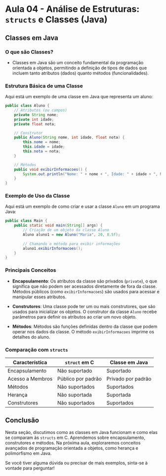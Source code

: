 # Aula 04 - Análise de Estruturas: `structs` e Classes (Java)

## Classes em Java

### O que são Classes?

- Classes em Java são um conceito fundamental da programação orientada a objetos, permitindo a definição de tipos de dados que incluem tanto atributos (dados) quanto métodos (funcionalidades).

### Estrutura Básica de uma Classe

Aqui está um exemplo de uma classe em Java que representa um aluno:

```java
public class Aluno {
    // Atributos (ou campos)
    private String nome;
    private int idade;
    private float nota;

    // Construtor
    public Aluno(String nome, int idade, float nota) {
        this.nome = nome;
        this.idade = idade;
        this.nota = nota;
    }

    // Métodos
    public void exibirInformacoes() {
        System.out.println("Nome: " + nome + ", Idade: " + idade + ", Nota: " + nota);
    }
}
```

### Exemplo de Uso da Classe

Aqui está um exemplo de como criar e usar a classe `Aluno` em um programa Java:

```java
public class Main {
    public static void main(String[] args) {
        // Criação de um objeto da classe Aluno
        Aluno aluno1 = new Aluno("Maria", 20, 8.5f);
        
        // Chamando o método para exibir informações
        aluno1.exibirInformacoes();
    }
}
```

### Principais Conceitos

- **Encapsulamento**: Os atributos da classe são privados (`private`), o que significa que não podem ser acessados diretamente de fora da classe. Métodos públicos (como `exibirInformacoes`) são usados para acessar e manipular esses atributos.
  
- **Construtores**: Uma classe pode ter um ou mais construtores, que são usados para inicializar os objetos. O construtor da classe `Aluno` recebe parâmetros para definir os atributos ao criar um novo objeto.

- **Métodos**: Métodos são funções definidas dentro da classe que podem operar nos dados da classe. O método `exibirInformacoes` imprime os detalhes do aluno.

### Comparação com `structs`

| Característica         | `struct` em C          | Classe em Java        |
|------------------------|------------------------|-----------------------|
| Encapsulamento         | Não suportado          | Suportado             |
| Acesso a Membros       | Público por padrão     | Privado por padrão    |
| Métodos                | Não suportados         | Suportados            |
| Herança                | Não suportada          | Suportada             |
| Construtores           | Não suportados         | Suportados            |

## Conclusão

Nesta seção, discutimos como as classes em Java funcionam e como elas se comparam às `structs` em C. Aprendemos sobre encapsulamento, construtores e métodos. Na próxima aula, exploraremos conceitos avançados de programação orientada a objetos, como herança e polimorfismo em Java.

Se você tiver alguma dúvida ou precisar de mais exemplos, sinta-se à vontade para perguntar!
